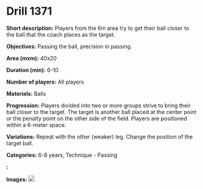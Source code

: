 # Drill 1371

**Short description:**
Players from the 6m area try to get their ball closer to the ball that the coach places as the target.

**Objectives:**
Passing the ball, precision in passing.

**Area (mxm):**
40x20

**Duration (min):**
6-10

**Number of players:**
All players

**Materials:**
Balls

**Progression:**
Players divided into two or more groups strive to bring their ball closer to the target. The target is another ball placed at the center point or the penalty point on the other side of the field. Players are positioned within a 6-meter space.

**Variations:**
Repeat with the other (weaker) leg. Change the position of the target ball.

**Categories:**
6-8 years, Technique - Passing

**:**


**Images:**
![](https://www.coachingfutsal.com/\images\38d5821e-c608-490b-8f13-b080096e8112_175.png)

